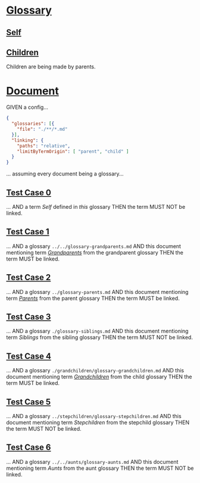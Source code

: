 # [Glossary](#glossary)

## [Self](#self)

## [Children](#children)

Children are being made by parents.

# [Document](#document)

GIVEN a config...

```json
{
  "glossaries": [{
    "file": "./**/*.md"
  }],
  "linking": {
    "paths": "relative",
    "limitByTermOrigin": [ "parent", "child" ]
  }
}
```

... assuming every document being a glossary...

## [Test Case 0](#test-case-0)

... AND a term *Self* defined in *this* glossary
THEN the term MUST NOT be linked.

## [Test Case 1](#test-case-1)

... AND a glossary `../../glossary-grandparents.md`
AND this document mentioning term *[Grandparents][1]* from the grandparent glossary
THEN the term MUST be linked.

## [Test Case 2](#test-case-2)

... AND a glossary `../glossary-parents.md`
AND this document mentioning term *[Parents][2]* from the parent glossary
THEN the term MUST be linked.

## [Test Case 3](#test-case-3)

... AND a glossary `./glossary-siblings.md`
AND this document mentioning term *Siblings* from the sibling glossary
THEN the term MUST NOT be linked.

## [Test Case 4](#test-case-4)

... AND a glossary `./grandchildren/glossary-grandchildren.md`
AND this document mentioning term *[Grandchildren][3]* from the child glossary
THEN the term MUST be linked.

## [Test Case 5](#test-case-5)

... AND a glossary `../stepchildren/glossary-stepchildren.md`
AND this document mentioning term *Stepchildren* from the stepchild glossary
THEN the term MUST NOT be linked.

## [Test Case 6](#test-case-6)

... AND a glossary `../../aunts/glossary-aunts.md`
AND this document mentioning term *Aunts* from the aunt glossary
THEN the term MUST NOT be linked.

[1]: ../../glossary-grandparents.md#grandparents "Grandparents of a child are the parents of a child's parents and aunts or uncles."

[2]: ../glossary-parents.md#parents "Parents of a person gave birth to that person."

[3]: ./grandchildren/glossary-grandchildren.md#grandchildren "Grandchildren are the children of children."
